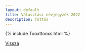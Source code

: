 ```yaml
---
layout: default
title: Választási névjegyzék 2022
description: Töttös
---
```


{% include Tooxttooxs.html %}

[Vissza](./)